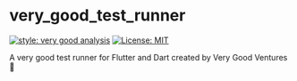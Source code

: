 # very_good_test_runner

[![style: very good analysis][very_good_analysis_badge]][very_good_analysis_link]
[![License: MIT][license_badge]][license_link]

A very good test runner for Flutter and Dart created by Very Good Ventures 🦄

[license_badge]: https://img.shields.io/badge/license-MIT-blue.svg
[license_link]: https://opensource.org/licenses/MIT
[very_good_analysis_badge]: https://img.shields.io/badge/style-very_good_analysis-B22C89.svg
[very_good_analysis_link]: https://pub.dev/packages/very_good_analysis